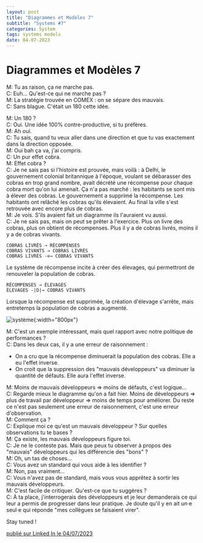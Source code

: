 ```yaml
---
layout: post
title: "Diagrammes et Modèles 7"
subtitle: "Systems #7"
categories: System
tags: systems models
date: 04-07-2023
---
```

# Diagrammes et Modèles 7


M: Tu as raison, ça ne marche pas.\
C: Euh… Qu'est-ce qui ne marche pas ?\
M: La stratégie trouvée en COMEX : on se sépare des mauvais.\
C: Sans blague. C'était un 180 cette idée.
<!--more-->

M: Un 180 ?\
C: Oui. Une idée 100% contre-productive, si tu préfères.\
M: Ah oui.\
C: Tu sais, quand tu veux aller dans une direction et que tu vas exactement dans la direction opposée.\
M: Oui bah ça va, j'ai compris.\
C: Un pur effet cobra.\
M: Effet cobra ?\
C: Je ne sais pas si l'histoire est prouvée, mais voilà : à Delhi, le gouvernement colonial britannique à l'époque, voulant se débarasser des cobras en trop grand nombre, avait décrété une récompense pour chaque cobra mort qu'on lui amenait. Ça n'a pas marché : les habitants se sont mis à élever des cobras. Le gouvernement a supprimé la récompense. Les habitants ont relâché les cobras qu'ils élevaient. Au final la ville s'est retrouvée avec encore plus de cobras.\
M: Je vois. S'ils avaient fait un diagramme ils l'auraient vu aussi.\
C: Je ne sais pas, mais on peut se prêter à l'exercice. Plus on livre des cobras, plus on obtient de récompenses. Plus il y a de cobras livrés, moins il y a de cobras vivants.

``` COBRAS LIVRÉS → RÉCOMPENSES ```\
``` COBRAS VIVANTS → COBRAS LIVRÉS ```\
``` COBRAS LIVRÉS -⊖→ COBRAS VIVANTS ```

Le système de récompense incite à créer des élevages, qui permettront de renouveler la population de cobras.

``` RÉCOMPENSES → ÉLEVAGES ```\
``` ÉLEVAGES -|D|→ COBRAS VIVANTS ```

Lorsque la récompense est supprimée, la création d'élevage s'arrête, mais entretemps la population de cobras a augmenté.

![système](/images/cobras.jpg){:width="800px"}

M: C'est un exemple intéressant, mais quel rapport avec notre politique de performances ?\
C: Dans les deux cas, il y a une erreur de raisonnement :

- On a cru que la récompense diminuerait la population des cobras. Elle a eu l'effet inverse.
- On croit que la suppression des "mauvais développeurs" va diminuer la quantité de défauts. Elle aura l'effet inverse.

M: Moins de mauvais développeurs ⇒ moins de défauts, c'est logique…\
C: Regarde mieux le diagramme qu'on a fait hier. Moins de développeurs ⇒ plus de travail par développeur ⇒ moins de temps pour améliorer. Du reste ce n'est pas seulement une erreur de raisonnement, c'est une erreur d'observation.\
M: Comment ça ?\
C: Explique moi ce qu'est un mauvais développeur ? Sur quelles observations tu te bases ?\
M: Ça existe, les mauvais développeurs figure toi.\
C: Je ne le conteste pas. Mais que peux tu observer à propos des "mauvais" développeurs qui les différencie des "bons" ?\
M: Oh, un tas de choses…\
C: Vous avez un standard qui vous aide à les identifier ?\
M: Non, pas vraiment…\
C: Vous n'avez pas de standard, mais vous vous apprêtez à sortir les mauvais développeurs.\
M: C'est facile de critiquer. Qu'est-ce que tu suggères ?\
C: À ta place, j'interrogerais des développeurs et je leur demanderais ce qui leur a permis de progresser dans leur pratique. Je doute qu'il y en ait un·e seul·e qui réponde "mes collègues se faisaient virer".

Stay tuned !

[publié sur Linked In le 04/07/2023](https://www.linkedin.com/posts/christophe-thibaut-35b4657_m-tu-as-raison-%C3%A7a-ne-marche-pas-c-euh-activity-7081921143179243520-I2Mq?utm_source=share&utm_medium=member_desktop)
